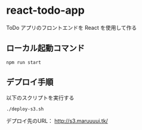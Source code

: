 # react-todo-app

ToDo アプリのフロントエンドを React を使用して作る

## ローカル起動コマンド

```
npm run start
```

## デプロイ手順

以下のスクリプトを実行する
```
./deploy-s3.sh  
```

デプロイ先のURL： <http://s3.maruuuui.tk/>